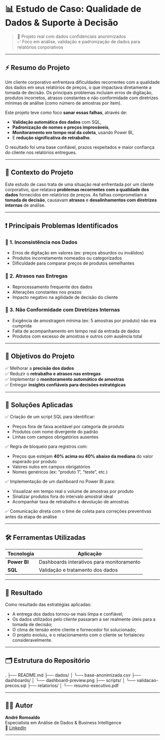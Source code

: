 # 📊 Estudo de Caso: Qualidade de Dados & Suporte à Decisão

> 🚧 Projeto real com dados confidenciais anonimizados  
> ✅ Foco em análise, validação e padronização de dados para relatórios corporativos

---

## ⚡ Resumo do Projeto

Um cliente corporativo enfrentava dificuldades recorrentes com a qualidade dos dados em seus relatórios de preços, o que impactava diretamente a tomada de decisão. Os principais problemas incluíam erros de digitação, produtos incorretos, atrasos constantes e não conformidade com diretrizes mínimas de análise (como número de amostras por item).

Este projeto teve como foco **sanar essas falhas**, através de:
- **Validação automática dos dados** com SQL,
- **Padronização de nomes e preços improváveis**,
- **Monitoramento em tempo real da coleta**, usando Power BI,
- E **redução significativa de retrabalho**.

O resultado foi uma base confiável, prazos respeitados e maior confiança do cliente nos relatórios entregues.

---

## 🧠 Contexto do Projeto

Este estudo de caso trata de uma situação real enfrentada por um cliente corporativo, que relatava **problemas recorrentes com a qualidade dos dados** fornecidos em relatórios de preços. As falhas comprometiam a **tomada de decisão**, causavam **atrasos** e **desalinhamentos com diretrizes internas** de análise.

---

## ❗ Principais Problemas Identificados

### 🔹 1. Inconsistência nos Dados
- Erros de digitação em valores (ex: preços absurdos ou inválidos)
- Produtos incorretamente nomeados ou categorizados
- Dificuldade para comparar preços de produtos semelhantes

### 🔹 2. Atrasos nas Entregas
- Reprocessamento frequente dos dados
- Alterações constantes nos prazos
- Impacto negativo na agilidade de decisão do cliente

### 🔹 3. Não Conformidade com Diretrizes Internas
- Exigência de amostragem mínima (ex: 5 amostras por produto) não era cumprida
- Falta de acompanhamento em tempo real da entrada de dados
- Produtos com excesso de amostras e outros com ausência total

---

## 🎯 Objetivos do Projeto

✅ Melhorar a **precisão dos dados**  
✅ Reduzir o **retrabalho e atrasos nas entregas**  
✅ Implementar o **monitoramento automático de amostras**  
✅ Entregar **insights confiáveis para decisões estratégicas**

---

## 🧪 Soluções Aplicadas

✅ Criação de um script SQL para identificar:
- Preços fora de faixa aceitável por categoria de produto
- Produtos com nome divergente do padrão
- Linhas com campos obrigatórios ausentes

✅ Regra de bloqueio para registros com:
- Preços que estejam **40% acima ou 40% abaixo da mediana** do valor esperado por produto
- Valores nulos em campos obrigatórios
- Nomes genéricos (ex: “produto 1”, “teste”, etc.)

✅ Implementação de um dashboard no Power BI para:
- Visualizar em tempo real o volume de amostras por produto
- Sinalizar produtos fora do intervalo amostral ideal
- Acompanhar taxa de retrabalho e devolução de amostras

✅ Comunicação direta com o time de coleta para correções preventivas antes da etapa de análise

---

## 🛠️ Ferramentas Utilizadas

| Tecnologia | Aplicação |
|------------|-----------|
| **Power BI** | Dashboards interativos para monitoramento |
| **SQL** | Validação e tratamento dos dados |

---

## 🏁 Resultado

Como resultado das estratégias aplicadas:

- A entrega dos dados tornou-se mais limpa e confiável;
- Os dados utilizados pelo cliente passaram a ser realmente úteis para a tomada de decisão;
- O clima de tensão entre cliente e fornecedor foi solucionado;
- O projeto evoluiu, e o relacionamento com o cliente se fortaleceu consideravelmente.

---

## 🗂️ Estrutura do Repositório

.
├── README.md
├── dados/
│ └── base-anonimizada.csv
├── dashboards/
│ └── dashboard-preview.png
├── scripts/
│ └── validacao-precos.sql
├── relatorios/
│ └── resumo-executivo.pdf


---

## 👨‍💻 Autor

**André Romoaldo**  
Especialista em Análise de Dados & Business Intelligence  
📍 [LinkedIn](https://www.linkedin.com/in/andre-romoaldo/)

---
